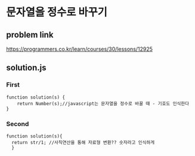 # 문자열을 정수로 바꾸기
## problem link
https://programmers.co.kr/learn/courses/30/lessons/12925
## solution.js
### First
```
function solution(s) {
    return Number(s);//javascript는 문자열을 정수로 바꿀 때 - 기호도 인식한다
}
```
### Second
```
function solution(s){
  return str/1; //사칙연산을 통해 자료형 변환?? 숫자라고 인식하게
  }
```
